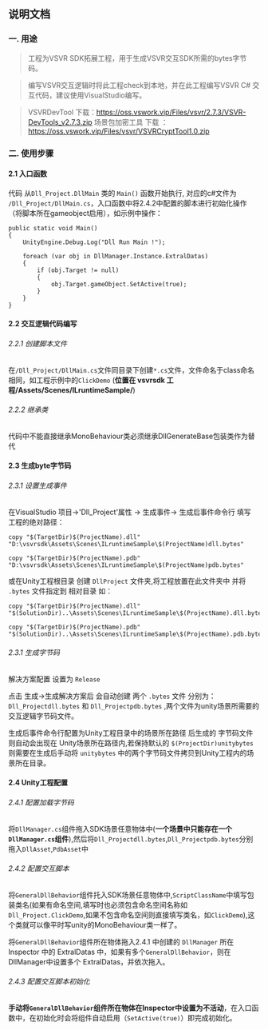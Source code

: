 ## 说明文档 ##

### 一. 用途
>工程为VSVR SDK拓展工程，用于生成VSVR交互SDK所需的bytes字节码。

>编写VSVR交互逻辑时将此工程check到本地，并在此工程编写VSVR C# 交互代码，建议使用VisualStudio编写。

>VSVRDevTool 下载：https://oss.vswork.vip/Files/vsvr/2.7.3/VSVR-DevTools_v2.7.3.zip
>场景包加密工具 下载 ：https://oss.vswork.vip/Files/vsvr/VSVRCryptTool1.0.zip
### 二. 使用步骤
#### 2.1 入口函数
代码 从```Dll_Project.DllMain``` 类的 ```Main()``` 函数开始执行, 对应的c#文件为 ```/Dll_Project/DllMain.cs```，入口函数中将2.4.2中配置的脚本进行初始化操作（将脚本所在gameobject启用），如示例中操作：
```
public static void Main()
{
    UnityEngine.Debug.Log("Dll Run Main !");

    foreach (var obj in DllManager.Instance.ExtralDatas)
    {
        if (obj.Target != null)
        {
            obj.Target.gameObject.SetActive(true);
        }
    }
}
```
#### 2.2 交互逻辑代码编写
###### 2.2.1 创建脚本文件
在```/Dll_Project/DllMain.cs```文件同目录下创建```*.cs```文件，文件命名于class命名相同，如工程示例中的```ClickDemo``` (**位置在 vsvrsdk 工程/Assets/Scenes/ILruntimeSample/**)

###### 2.2.2 继承类
代码中不能直接继承MonoBehaviour类必须继承DllGenerateBase包装类作为替代

#### 2.3 生成byte字节码
###### 2.3.1 设置生成事件
在VisualStudio  项目->'Dll_Project'属性 -> 生成事件-> 生成后事件命令行 填写 工程的绝对路径：
```
copy "$(TargetDir)$(ProjectName).dll" "D:\vsvrsdk\Assets\Scenes\ILruntimeSample\$(ProjectName)dll.bytes"

copy "$(TargetDir)$(ProjectName).pdb" "D:\vsvrsdk\Assets\Scenes\ILruntimeSample\$(ProjectName)pdb.bytes"
```

或在Unity工程根目录 创建 ```DllProject```  文件夹,将工程放置在此文件夹中 并将 ```.bytes``` 文件指定到 相对目录  如：
```
copy "$(TargetDir)$(ProjectName).dll" "$(SolutionDir)..\Assets\Scenes\ILruntimeSample\$(ProjectName).dll.bytes"

copy "$(TargetDir)$(ProjectName).pdb" "$(SolutionDir)..\Assets\Scenes\ILruntimeSample\$(ProjectName).pdb.bytes"
```

###### 2.3.1 生成字节码
解决方案配置 设置为 ```Release``` 

点击 生成->生成解决方案后 会自动创建 两个 ```.bytes``` 文件 分别为：
```Dll_Projectdll.bytes```  和 ```Dll_Projectpdb.bytes``` ,两个文件为unity场景所需要的交互逻辑字节码文件。

生成后事件命令行配置为Unity工程目录中的场景所在路径 后生成的 字节码文件则自动会出现在 Unity场景所在路径内,若保持默认的  ```$(ProjectDir)unitybytes``` 则需要在生成后手动将 ```unitybytes``` 中的两个字节码文件拷贝到Unity工程内的场景所在目录。


#### 2.4 Unity工程配置
###### 2.4.1 配置加载字节码
将```DllManager.cs```组件拖入SDK场景任意物体中(**一个场景中只能存在一个```DllManager.cs```组件**),然后将```Dll_Projectdll.bytes```,```Dll_Projectpdb.bytes```分别拖入```DllAsset```,```PdbAsset```中
###### 2.4.2 配置交互脚本
将```GeneralDllBehavior```组件托入SDK场景任意物体中,```ScriptClassName```中填写包装类名(如果有命名空间,填写时也必须包含命名空间名称如```Dll_Project.ClickDemo```,如果不包含命名空间则直接填写类名，如```ClickDemo```),这个类就可以像平时写unity的MonoBehaviour类一样了。

将```GeneralDllBehavior```组件所在物体拖入2.4.1 中创建的 ```DllManager``` 所在 Inspector 中的 ExtralDatas 中，如果有多个```GeneralDllBehavior```，则在DllManager中设置多个 ExtralDatas，并依次拖入。
###### 2.4.3 配置交互脚本初始化
**手动将```GeneralDllBehavior```组件所在物体在Inspector中设置为不活动**，在入口函数中，在初始化时会将组件自动启用（```SetActive(true)```）即完成初始化。
